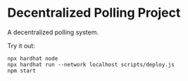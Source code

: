 # Decentralized Polling Project

A decentralized polling system.

Try it out:

```shell
npx hardhat node
npx hardhat run --network localhost scripts/deploy.js
npm start
```
